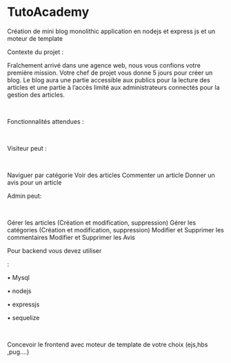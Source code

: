 # TutoAcademy
Création de mini blog monolithic application en nodejs et express js et un moteur de template

Contexte du projet :


Fraîchement arrivé dans une agence web, nous vous confions votre première mission. Votre chef de projet vous donne 5 jours pour créer un blog. Le blog aura une partie accessible aux publics pour la lecture des articles et une partie à l’accès limité aux administrateurs connectés pour la gestion des articles.

​

Fonctionnalités attendues :

​

Visiteur peut :

​

Naviguer par catégorie Voir des articles
Commenter un article
Donner un avis pour un article
​

Admin peut:

​

Gérer les articles (Création et modification, suppression)
Gérer les catégories (Création et modification, suppression)
Modifier et Supprimer les commentaires
Modifier et Supprimer les Avis
​

Pour backend vous devez utiliser

:

• Mysql

• nodejs

• expressjs

• sequelize

​

Concevoir le frontend avec moteur de template de votre choix (ejs,hbs ,pug….)
